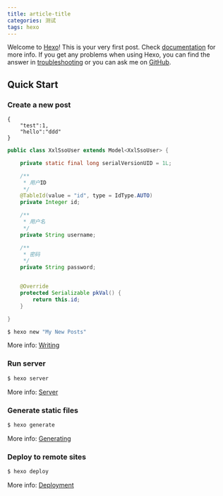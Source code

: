 ```yaml
---
title: article-title
categories: 测试
tags: hexo
---
```

Welcome to [Hexo](https://hexo.io/)! This is your very first post. Check [documentation](https://hexo.io/docs/) for more info. If you get any problems when using Hexo, you can find the answer in [troubleshooting](https://hexo.io/docs/troubleshooting.html) or you can ask me on [GitHub](https://github.com/hexojs/hexo/issues).

## Quick Start

### Create a new post

```josn
{ 
    "test":1,
    "hello":"ddd"
}
```

```java
public class XxlSsoUser extends Model<XxlSsoUser> {

    private static final long serialVersionUID = 1L;

    /**
     * 用户ID
     */
    @TableId(value = "id", type = IdType.AUTO)
    private Integer id;

    /**
     * 用户名
     */
    private String username;

    /**
     * 密码
     */
    private String password;


    @Override
    protected Serializable pkVal() {
        return this.id;
    }

}

```

``` bash
$ hexo new "My New Posts"
```

More info: [Writing](https://hexo.io/docs/writing.html)

### Run server

``` bash
$ hexo server
```

More info: [Server](https://hexo.io/docs/server.html)

### Generate static files

``` bash
$ hexo generate
```

More info: [Generating](https://hexo.io/docs/generating.html)

### Deploy to remote sites

``` bash
$ hexo deploy
```

More info: [Deployment](https://hexo.io/docs/deployment.html)
